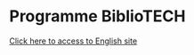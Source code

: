 # Programme BiblioTECH
[Click here to access to English site](https://code4libmontreal.github.io/BiblioTECH/)<br>


